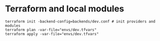 # Terraform and local modules
```
terraform init -backend-config=backends/dev.conf # init providers and modules
terraform plan -var-file="envs/dev.tfvars"
terraform apply -var-file="envs/dev.tfvars"
```

